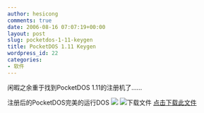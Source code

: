 ```yaml
---
author: hesicong
comments: true
date: 2006-08-16 07:07:19+00:00
layout: post
slug: pocketdos-1-11-keygen
title: PocketDOS 1.11 Keygen
wordpress_id: 22
categories:
- 软件
---
```



闲暇之余重于找到PocketDOS 1.11的注册机了……

注册后的PocketDOS完美的运行DOS
![](http://www.hesicong.net/blog/upload/month_0608/s20068160234.JPG)
![下载文件](images/download.gif) [点击下载此文件](http://www.hesicong.net/blog/upload/month_0608/320068160656.zip)

